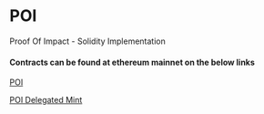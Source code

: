 # POI

Proof Of Impact - Solidity Implementation


#### Contracts can be found at ethereum mainnet on the below links

[POI](https://etherscan.io/address/0x0845d72e2e47b48128e354059e1ee3ce58abf02c#code)

[POI Delegated Mint](https://etherscan.io/address/0x64ac745358670571a7d7031b14f37572ab82b491#code)
